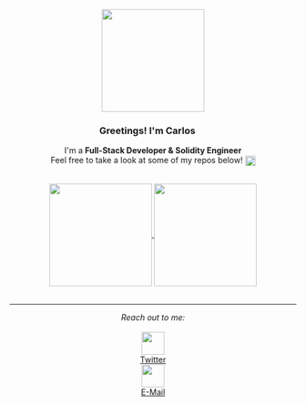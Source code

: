 <p align="center" width="300">
  <kbd>
    <img align="center" height="180px" src="https://user-images.githubusercontent.com/54458726/163830812-cea06a55-37e8-431d-a66c-5a6e1a1f9ec4.gif" />
  </kbd>
  <h3 align="center">Greetings! I'm Carlos <img align="center" height="16px" src="https://user-images.githubusercontent.com/54458726/163845517-d5f49033-7e03-4f32-8e06-8daf0ddddee0.gif" /></h3>
</p>

<p align="center">I'm a <strong>Full-Stack Developer & Solidity Engineer</strong><br />Feel free to take a look at some of my repos below! <img align="center" height="18px" src="https://user-images.githubusercontent.com/54458726/163845233-3eb6fdca-58dc-4822-88e5-448063abd7fd.gif" /></p>
<p align="right">

  <!-- Should find an svg with a non-neutral color
  <a href="https://twitter.com/CMierez_" target="blank">
    <img align="center" src="https://cdn.jsdelivr.net/npm/@internetarchive/icon-twitter@1.1.3/twitter.svg" alt="c-mierez" height="32px" width="32px" />
  </a>
  -->
</p>

<br/>


<!-- Another good theme: swift, prussian, gotham, github_dark -->
<div align="center">
<a href="https://github.com/C-Mierez">
<img align="center" height="180px" src="https://github-readme-stats.vercel.app/api?username=c-mierez&count_private=true&show_icons=true&theme=github_dark&custom_title=GitHub Stats"/>
</a>

<a href="https://github.com/C-Mierez">
<img align="center" height="180px" src="https://github-readme-stats.vercel.app/api/top-langs/?username=c-mierez&layout=compact&langs_count=7&count_private=true&theme=github_dark"/>
</a>
</div>

<br/>

---
<p align="center"><i>Reach out to me:</i>
  <br/>
  <br/>
  <a href="https://twitter.com/CMierez_" align="center">
    <img align="center" width="40" src="https://user-images.githubusercontent.com/54458726/163840500-f5031e4e-f53f-4b45-b8f1-73e665d32cc4.gif" />
    <br/>
    Twitter
  </a>
  <br/>
  <a href="mailto:carlos.mierez20@gmail.com" align="center">
    <img align="center" width="40" src="https://user-images.githubusercontent.com/54458726/163840432-d98ca13c-edd7-4c9e-b5d0-6f2c30729c31.gif" />
    <br/>
    E-Mail
  </a>
</p>
